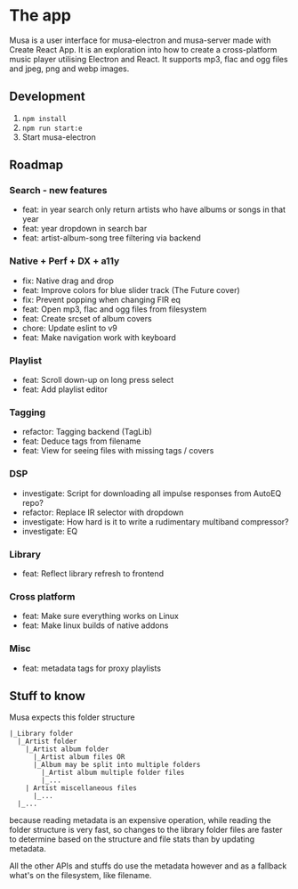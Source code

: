 # The app

Musa is a user interface for musa-electron and musa-server made with Create React App.
It is an exploration into how to create a cross-platform music player
utilising Electron and React. It supports mp3, flac and ogg files and
jpeg, png and webp images.

## Development

1. `npm install`
2. `npm run start:e`
3. Start musa-electron

## Roadmap

### Search - new features

- feat: in year search only return artists who have albums or songs in that year
- feat: year dropdown in search bar
- feat: artist-album-song tree filtering via backend

### Native + Perf + DX + a11y

- fix: Native drag and drop
- feat: Improve colors for blue slider track (The Future cover)
- fix: Prevent popping when changing FIR eq
- feat: Open mp3, flac and ogg files from filesystem
- feat: Create srcset of album covers
- chore: Update eslint to v9
- feat: Make navigation work with keyboard

### Playlist

- feat: Scroll down-up on long press select
- feat: Add playlist editor

### Tagging

- refactor: Tagging backend (TagLib)
- feat: Deduce tags from filename
- feat: View for seeing files with missing tags / covers

### DSP

- investigate: Script for downloading all impulse responses from AutoEQ repo?
- refactor: Replace IR selector with dropdown
- investigate: How hard is it to write a rudimentary multiband compressor?
- investigate: EQ

### Library

- feat: Reflect library refresh to frontend

### Cross platform

- feat: Make sure everything works on Linux
- feat: Make linux builds of native addons

### Misc

- feat: metadata tags for proxy playlists

## Stuff to know

Musa expects this folder structure

```
|_Library folder
  |_Artist folder
    |_Artist album folder
      |_Artist album files OR
      |_Album may be split into multiple folders
        |_Artist album multiple folder files
        |_...
    | Artist miscellaneous files
      |_...
  |_...
```

because reading metadata is an expensive operation, while
reading the folder structure is very fast, so changes to the library folder files
are faster to determine based on the structure and file stats than by updating metadata.

All the other APIs and stuffs do use the metadata however and as a fallback
what's on the filesystem, like filename.
